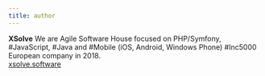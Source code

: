 ```yaml
---
title: author
---
```


**XSolve** We are Agile Software House focused on PHP/Symfony, #JavaScript, #Java and #Mobile (iOS, Android, Windows Phone) #Inc5000 European company in 2018.
<br>
[xsolve.software](https://xsolve.software)
